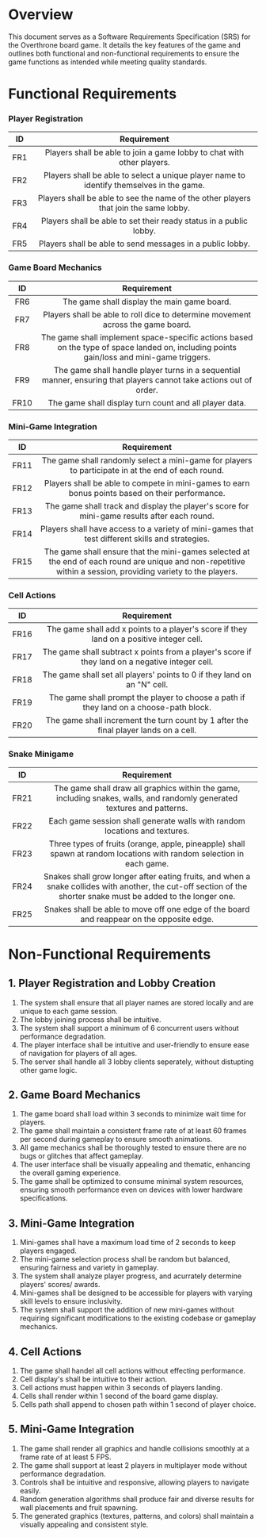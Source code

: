 # Overview
This document serves as a Software Requirements Specification (SRS) for the Overthrone board game. It details the key features of the game and outlines both functional and non-functional requirements to ensure the game functions as intended while meeting quality standards.

# Functional Requirements

### Player Registration  
| ID  | Requirement                                                                                  |  
| :--:| :-------------------------------------------------------------------------------------------:|  
| FR1 | Players shall be able to join a game lobby to chat with other players.                       |  
| FR2 | Players shall be able to select a unique player name to identify themselves in the game.     |  
| FR3 | Players shall be able to see the name of the other players that join the same lobby.         |  
| FR4 | Players shall be able to set their ready status in a public lobby.                           |  
| FR5 | Players shall be able to send messages in a public lobby.                                    |  

### Game Board Mechanics  
| ID  | Requirement                                                                                  |  
| :--:| :-------------------------------------------------------------------------------------------:|  
| FR6 | The game shall display the main game board.                                                  |  
| FR7 | Players shall be able to roll dice to determine movement across the game board.              |  
| FR8 | The game shall implement space-specific actions based on the type of space landed on, including points gain/loss and mini-game triggers. |  
| FR9 | The game shall handle player turns in a sequential manner, ensuring that players cannot take actions out of order. |  
| FR10 | The game shall display turn count and all player data.                                      |  

### Mini-Game Integration  
| ID  | Requirement                                                                                  |  
| :--:| :-------------------------------------------------------------------------------------------:|  
| FR11 | The game shall randomly select a mini-game for players to participate in at the end of each round. |  
| FR12 | Players shall be able to compete in mini-games to earn bonus points based on their performance. |  
| FR13 | The game shall track and display the player's score for mini-game results after each round. |  
| FR14 | Players shall have access to a variety of mini-games that test different skills and strategies. |  
| FR15 | The game shall ensure that the mini-games selected at the end of each round are unique and non-repetitive within a session, providing variety to the players. |  

### Cell Actions  
| ID  | Requirement                                                                                  |  
| :--:| :-------------------------------------------------------------------------------------------:|  
| FR16 | The game shall add x points to a player's score if they land on a positive integer cell.    |  
| FR17 | The game shall subtract x points from a player's score if they land on a negative integer cell. |  
| FR18 | The game shall set all players' points to 0 if they land on an "N" cell.                    |  
| FR19 | The game shall prompt the player to choose a path if they land on a choose-path block.      |  
| FR20 | The game shall increment the turn count by 1 after the final player lands on a cell.        |  

### Snake Minigame  
| ID  | Requirement                                                                                  |  
| :--:| :-------------------------------------------------------------------------------------------:|  
| FR21 | The game shall draw all graphics within the game, including snakes, walls, and randomly generated textures and patterns. |  
| FR22 | Each game session shall generate walls with random locations and textures.                  |  
| FR23 | Three types of fruits (orange, apple, pineapple) shall spawn at random locations with random selection in each game. |  
| FR24 | Snakes shall grow longer after eating fruits, and when a snake collides with another, the cut-off section of the shorter snake must be added to the longer one. |  
| FR25 | Snakes shall be able to move off one edge of the board and reappear on the opposite edge.   |  


# Non-Functional Requirements

## 1. Player Registration and Lobby Creation
1. The system shall ensure that all player names are stored locally and are unique to each game session.
2. The lobby joining process shall be intuitive.
3. The system shall support a minimum of 6 concurrent users without performance degradation.
4. The player interface shall be intuitive and user-friendly to ensure ease of navigation for players of all ages.
5. The server shall handle all 3 lobby clients seperately, without distupting other game logic. 

## 2. Game Board Mechanics
1. The game board shall load within 3 seconds to minimize wait time for players.
2. The game shall maintain a consistent frame rate of at least 60 frames per second during gameplay to ensure smooth animations.
3. All game mechanics shall be thoroughly tested to ensure there are no bugs or glitches that affect gameplay.
4. The user interface shall be visually appealing and thematic, enhancing the overall gaming experience.
5. The game shall be optimized to consume minimal system resources, ensuring smooth performance even on devices with lower hardware specifications.

## 3. Mini-Game Integration
1. Mini-games shall have a maximum load time of 2 seconds to keep players engaged.
2. The mini-game selection process shall be random but balanced, ensuring fairness and variety in gameplay.
3. The system shall analyze player progress, and acurrately determine players' scores/ awards.
4. Mini-games shall be designed to be accessible for players with varying skill levels to ensure inclusivity.
5. The system shall support the addition of new mini-games without requiring significant modifications to the existing codebase or gameplay mechanics.
   
## 4. Cell Actions
1. The game shall handel all cell actions without effecting performance.
2. Cell display's shall be intuitive to their action.
3. Cell actions must happen within 3 seconds of players landing.
4. Cells shall render within 1 second of the board game display.
5. Cells path shall append to chosen path within 1 second of player choice.

## 5. Mini-Game Integration
1. The game shall render all graphics and handle collisions smoothly at a frame rate of at least 5 FPS.
2. The game shall support at least 2 players in multiplayer mode without performance degradation.
3. Controls shall be intuitive and responsive, allowing players to navigate easily.
4. Random generation algorithms shall produce fair and diverse results for wall placements and fruit spawning.
5. The generated graphics (textures, patterns, and colors) shall maintain a visually appealing and consistent style.
